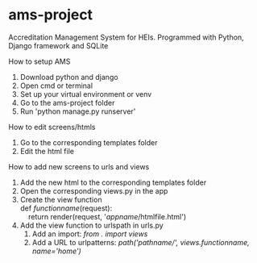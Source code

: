 # ams-project
Accreditation Management System for HEIs. Programmed with Python, Django framework and SQLite

How to setup AMS
1. Download python and django
2. Open cmd or terminal
3. Set up your virtual environment or venv
4. Go to the ams-project folder
5. Run 'python manage.py runserver'

How to edit screens/htmls
1. Go to the corresponding templates folder
2. Edit the html file

How to add new screens to urls and views
1. Add the new html to the corresponding templates folder
2. Open the corresponding views.py in the app
3. Create the view function<br>
    def <i>functionname</i>(request):<br>
	    &nbsp;&nbsp;&nbsp;&nbsp;return render(request, '<i>appname</i>/htmlfile.html')
4. Add the view function to urlspath in urls.py<br>
    1. Add an import:  <i>from . import views</i>
    2.  Add a URL to urlpatterns:  <i>path('pathname/', views.functionname, name='home')</i>
